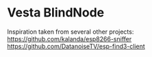 # Vesta BlindNode

Inspiration taken from several other projects:
https://github.com/kalanda/esp8266-sniffer
https://github.com/DatanoiseTV/esp-find3-client
